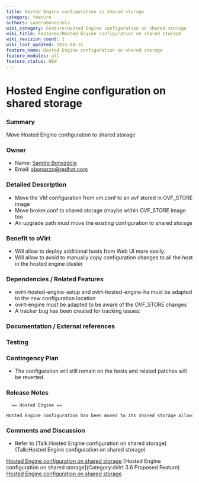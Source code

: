 ```yaml
---
title: Hosted Engine configuration on shared storage
category: feature
authors: sandrobonazzola
wiki_category: Feature|Hosted Engine configuration on shared storage
wiki_title: Features/Hosted Engine configuration on shared storage
wiki_revision_count: 1
wiki_last_updated: 2015-04-15
feature_name: Hosted Engine configuration on shared storage
feature_modules: all
feature_status: NEW
---
```


# Hosted Engine configuration on shared storage

### Summary

Move Hosted Engine configuration to shared storage

### Owner

*   Name: [ Sandro Bonazzola](User:SandroBonazzola)
*   Email: <sbonazzo@redhat.com>

### Detailed Description

*   Move the VM configuration from vm.conf to an ovf stored in OVF_STORE image
*   Move broker.conf to shared storage (maybe within OVF_STORE image too
*   An upgrade path must move the existing configuration to shared storage

### Benefit to oVirt

*   Will allow to deploy additional hosts from Web UI more easily.
*   Will allow to avoid to manually copy configuration changes to all the host in the hosted engine cluster

### Dependencies / Related Features

*   ovirt-hosted-engine-setup and ovirt-hosted-engine-ha must be adapted to the new configuration location
*   ovirt-engine must be adapted to be aware of the OVF_STORE changes
*   A tracker bug has been created for tracking issues:

### Documentation / External references

<tbd>

### Testing

<tbd>

### Contingency Plan

*   The configuration will still remain on the hosts and related patches will be reverted.

### Release Notes

      == Hosted Engine ==
      Hosted Engine configuration has been moved to its shared storage allowing to centralize any configuration change without the need of manually copy the configuration to all the hosts in its cluster.

### Comments and Discussion

*   Refer to [Talk:Hosted Engine configuration on shared storage](Talk:Hosted Engine configuration on shared storage)

[Hosted Engine configuration on shared storage](Category:Feature) [Hosted Engine configuration on shared storage](Category:oVirt 3.6 Proposed Feature) [Hosted Engine configuration on shared storage](Category:Integration)
